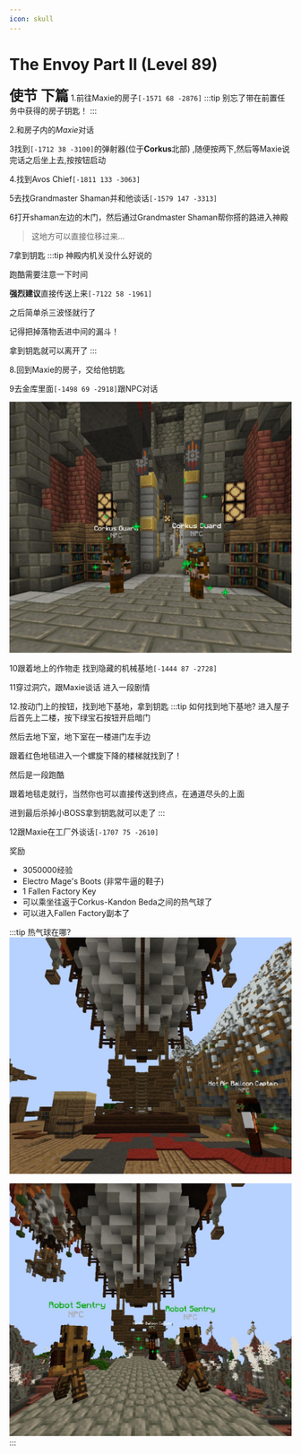 ```yaml
---
icon: skull
---
```


# The Envoy Part II (Level 89)
<span style="font-size: 25px;">**使节 下篇**</span>
1.前往Maxie的房子`[-1571 68 -2876]`
:::tip
别忘了带在前置任务中获得的房子钥匙！
:::

2.和房子内的*Maxie*对话

3找到`[-1712 38 -3100]`的弹射器(位于**Corkus**北部) ,随便按两下,然后等Maxie说完话之后坐上去,按按钮启动

4.找到Avos Chief`[-1811 133 -3063]`

5去找Grandmaster Shaman并和他谈话`[-1579 147 -3313]`

6打开shaman左边的木门，然后通过Grandmaster Shaman帮你搭的路进入神殿
>这地方可以直接位移过来...

7拿到钥匙
:::tip
神殿内机关没什么好说的

跑酷需要注意一下时间

**强烈建议**直接传送上来`[-7122 58 -1961]`

之后简单杀三波怪就行了

记得把掉落物丢进中间的漏斗！

拿到钥匙就可以离开了
:::

8.回到Maxie的房子，交给他钥匙

9去金库里面`[-1498 69 -2918]`跟NPC对话

![进城堡右手边很容易看到](/assets/img/lvl89-2.jpg)

10跟着地上的作物走 找到隐藏的机械基地`[-1444 87 -2728]`

11穿过洞穴，跟Maxie谈话 进入一段剧情


12.按动门上的按钮，找到地下基地，拿到钥匙
:::tip 如何找到地下基地?
进入屋子后首先上二楼，按下绿宝石按钮开启暗门

然后去地下室，地下室在一楼进门左手边

跟着红色地毯进入一个螺旋下降的楼梯就找到了！

然后是一段跑酷

跟着地毯走就行，当然你也可以直接传送到终点，在通道尽头的上面

进到最后杀掉小BOSS拿到钥匙就可以走了
:::

12跟Maxie在工厂外谈话`[-1707 75 -2610]`

奖励
+ 3050000经验
+ Electro Mage's Boots (非常牛逼的鞋子)
+ 1 Fallen Factory Key
+ 可以乘坐往返于Corkus-Kandon Beda之间的热气球了
+ 可以进入Fallen Factory副本了

:::tip 热气球在哪?
![Kandon-Beda](/assets/img/lvl89-1.jpg)

![Corkus](/assets/img/lvl89-4.jpg)
:::
